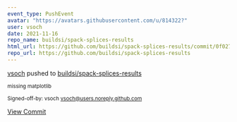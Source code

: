 ```yaml
---
event_type: PushEvent
avatar: "https://avatars.githubusercontent.com/u/814322?"
user: vsoch
date: 2021-11-16
repo_name: buildsi/spack-splices-results
html_url: https://github.com/buildsi/spack-splices-results/commit/0f0277a05d26661c728a4839f0febf391f28b420
repo_url: https://github.com/buildsi/spack-splices-results
---
```


<a href='https://github.com/vsoch' target='_blank'>vsoch</a> pushed to <a href='https://github.com/buildsi/spack-splices-results' target='_blank'>buildsi/spack-splices-results</a>

<small>missing matplotlib

Signed-off-by: vsoch <vsoch@users.noreply.github.com></small>

<a href='https://github.com/buildsi/spack-splices-results/commit/0f0277a05d26661c728a4839f0febf391f28b420' target='_blank'>View Commit</a>